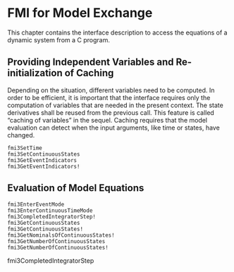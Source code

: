 # FMI for Model Exchange

This chapter contains the interface description to access the equations of a dynamic system from a C
program.

##  Providing Independent Variables and Re-initialization of Caching
Depending on the situation, different variables need to be computed. In order to be efficient, it is important that the interface requires only the computation of variables that are needed in the present context. The state derivatives shall be reused from the previous call. This feature is called “caching of variables” in the sequel. Caching requires that the model evaluation can detect when the input arguments, like time or states, have changed.

```@docs
fmi3SetTime
fmi3SetContinuousStates
fmi3GetEventIndicators
fmi3GetEventIndicators!
```

## Evaluation of Model Equations

```@docs
fmi3EnterEventMode
fmi3EnterContinuousTimeMode
fmi3CompletedIntegratorStep!
fmi3GetContinuousStates
fmi3GetContinuousStates!
fmi3GetNominalsOfContinuousStates!
fmi3GetNumberOfContinuousStates
fmi3GetNumberOfContinuousStates!
```
fmi3CompletedIntegratorStep

